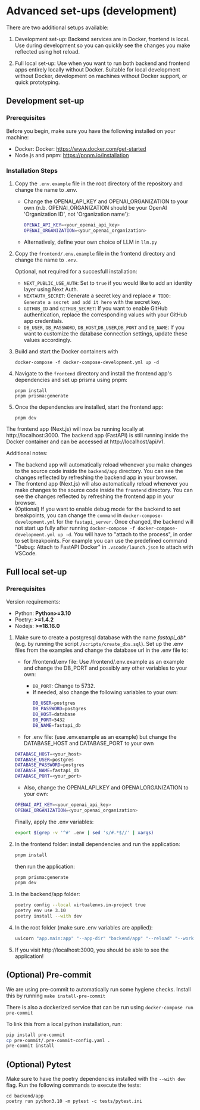 # Advanced set-ups (development)

There are two additional setups available:
1. Development set-up: Backend services are in Docker, frontend is local. Use during development so you can quickly see the changes you make reflected using hot reload.

2. Full local set-up: Use when you want to run both backend and frontend apps entirely locally without Docker. Suitable for local development without Docker, development on machines without Docker support, or quick prototyping.

## Development set-up

### Prerequisites
Before you begin, make sure you have the following installed on your machine:
- Docker: Docker: https://www.docker.com/get-started
- Node.js and pnpm: https://pnpm.io/installation

### Installation Steps

1. Copy the `.env.example` file in the root directory of the repository and change the name to .env.
   - Change the OPENAI_API_KEY and OPENAI_ORGANIZATION to your own (n.b. OPENAI_ORGANIZATION should be your OpenAI 'Organization ID', not 'Organization name'):
      ```sh
      OPENAI_API_KEY=<your_openai_api_key>
      OPENAI_ORGANIZATION=<your_openai_organization>
      ```
   - Alternatively, define your own choice of LLM in `llm.py`
2. Copy the `frontend/.env.example` file in the frontend directory and change the name to `.env`.

   Optional, not required for a succesfull installation:
   - `NEXT_PUBLIC_USE_AUTH`: Set to `true` if you would like to add an identity layer using Next Auth.
   - `NEXTAUTH_SECRET`: Generate a secret key and replace `# TODO: Generate a secret and add it here` with the secret key.
   - `GITHUB_ID` and `GITHUB_SECRET`: If you want to enable GitHub authentication, replace the corresponding values with your GitHub app credentials.
   - `DB_USER`, `DB_PASSWORD`, `DB_HOST`,`DB_USER`,`DB_PORT` and `DB_NAME`: If you want to customize the database connection settings, update these values accordingly.

3. Build and start the Docker containers with
   ```
   docker-compose -f docker-compose-development.yml up -d
   ```

4. Navigate to the `frontend` directory and install the frontend app's dependencies and set up prisma using pnpm:
   ```
   pnpm install
   pnpm prisma:generate
   ```

5. Once the dependencies are installed, start the frontend app:
   ```
   pnpm dev
   ```

The frontend app (Next.js) will now be running locally at http://localhost:3000. The backend app (FastAPI) is still running inside the Docker container and can be accessed at http://localhost/api/v1.

Additional notes:
- The backend app will automatically reload whenever you make changes to the source code inside the `backend/app` directory. You can see the changes reflected by refreshing the backend app in your browser.
- The frontend app (Next.js) will also automatically reload whenever you make changes to the source code inside the `frontend` directory. You can see the changes reflected by refreshing the frontend app in your browser.
- (Optional) If you want to enable debug mode for the backend to set breakpoints, you can change the `command` in `docker-compose-development.yml` for the `fastapi_server`. Once changed, the backend will not start up fully after running `docker-compose -f docker-compose-development.yml up -d`. You will have to "attach to the process", in order to set breakpoints. For example you can use the predefined command "Debug: Attach to FastAPI Docker" in `.vscode/launch.json` to attach with VSCode.

## Full local set-up

### Prerequisites
Version requirements:
* Python: **Python>=3.10**
* Poetry: **>=1.4.2**
* Nodejs: **>=18.16.0**

1. Make sure to create a postgresql database with the name *fastapi_db** (e.g. by running the script `/scripts/create_dbs.sql`).
Set up the .env files from the examples and change the database url in the .env file to:

   - for /frontend/.env file: Use /frontend/.env.example as an example and change the DB_PORT and possibly any other variables to your own:
      - `DB_PORT`: Change to 5732.
      - If needed, also change the following variables to your own:
         ```sh
         DB_USER=postgres
         DB_PASSWORD=postgres
         DB_HOST=database
         DB_PORT=5432
         DB_NAME=fastapi_db
         ```

   - for .env file: (use .env.example as an example) but change the DATABASE_HOST and DATABASE_PORT to your own
   ```sh
   DATABASE_HOST=<your_host>
   DATABASE_USER=postgres
   DATABASE_PASSWORD=postgres
   DATABASE_NAME=fastapi_db
   DATABASE_PORT=<your_port>
   ```
   - Also, change the OPENAI_API_KEY and OPENAI_ORGANIZATION to your own:
   ```sh
   OPENAI_API_KEY=<your_openai_api_key>
   OPENAI_ORGANIZATION=<your_openai_organization>
   ```

   Finally, apply the .env variables:
   ```sh
   export $(grep -v '^#' .env | sed 's/#.*$//' | xargs)
   ```

2. In the frontend folder:
   install dependencies and run the application:
   ```sh
   pnpm install
   ```
   then run the application:
   ```sh
   pnpm prisma:generate
   pnpm dev
   ```

3. In the backend/app folder:
   ```sh
   poetry config --local virtualenvs.in-project true
   poetry env use 3.10
   poetry install --with dev
   ```

4. In the root folder (make sure .env variables are applied):
   ```sh
   uvicorn "app.main:app" "--app-dir" "backend/app" "--reload" "--workers" "1" "--host" "0.0.0.0" "--port" "9090"
   ```

5. If you visit http://localhost:3000, you should be able to see the application!


## (Optional) Pre-commit

We are using pre-commit to automatically run some hygiene checks. Install this by running `make install-pre-commit`

There is also a dockerized service that can be run using `docker-compose run pre-commit`

To link this from a local python installation, run:
```sh
pip install pre-commit
cp pre-commit/.pre-commit-config.yaml .
pre-commit install
```

## (Optional) Pytest

Make sure to have the poetry dependencies installed with the `--with dev` flag.
Run the following commands to execute the tests:
```python3.10
cd backend/app
poetry run python3.10 -m pytest -c tests/pytest.ini
```
